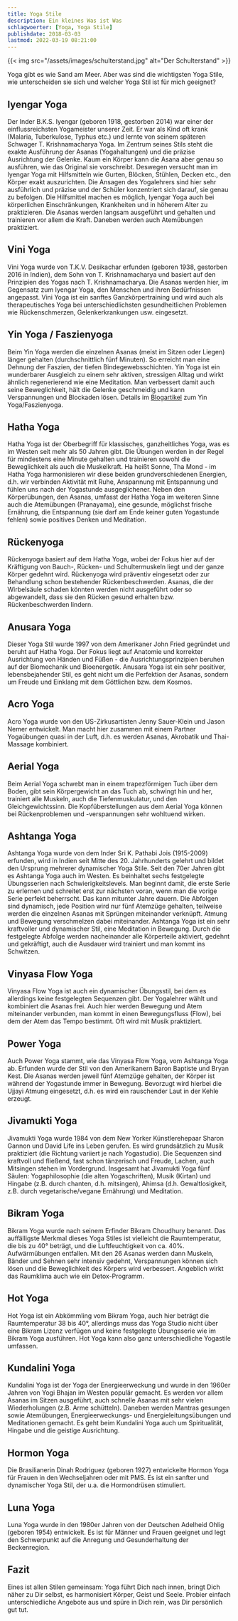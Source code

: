 ```yaml
---
title: Yoga Stile
description: Ein kleines Was ist Was
schlagwoerter: [Yoga, Yoga Stile]
publishdate: 2018-03-03
lastmod: 2022-03-19 08:21:00
---
```


{{< img src="/assets/images/schulterstand.jpg" alt="Der Schulterstand" >}}

Yoga gibt es wie Sand am Meer. Aber was sind die wichtigsten Yoga Stile, wie unterscheiden sie sich und welcher Yoga Stil ist für mich geeignet? 


## Iyengar Yoga

Der Inder B.K.S. Iyengar (geboren 1918, gestorben 2014) war einer der einflussreichsten Yogameister unserer Zeit. Er war als Kind oft krank (Malaria, Tuberkulose, Typhus etc.) und lernte von seinem späteren Schwager T. Krishnamacharya Yoga. Im Zentrum seines Stils steht die exakte Ausführung der Asanas (Yogahaltungen) und die präzise Ausrichtung der Gelenke. Kaum ein Körper kann die Asana aber genau so ausführen, wie das Original sie vorschreibt. Deswegen versucht man im Iyengar Yoga mit Hilfsmitteln wie Gurten, Blöcken, Stühlen, Decken etc., den Körper exakt auszurichten. Die Ansagen des Yogalehrers sind hier sehr ausführlich und präzise und der Schüler konzentriert sich darauf, sie genau zu befolgen. Die Hilfsmittel machen es möglich, Iyengar Yoga auch bei körperlichen Einschränkungen, Krankheiten und in höherem Alter zu praktizieren. Die Asanas werden langsam ausgeführt und gehalten und trainieren vor allem die Kraft. Daneben werden auch Atemübungen praktiziert.


## Vini Yoga

Vini Yoga wurde von T.K.V. Desikachar erfunden (geboren 1938, gestorben 2016 in Indien), dem Sohn von T. Krishnamacharya und basiert auf den Prinzipien des Yogas nach T. Krishnamacharya. Die Asanas werden hier, im Gegensatz zum Iyengar Yoga, den Menschen und ihren Bedürfnissen angepasst. Vini Yoga ist ein sanftes Ganzkörpertraining und wird auch als therapeutisches Yoga bei unterschiedlichsten gesundheitlichen Problemen wie Rückenschmerzen, Gelenkerkrankungen usw. eingesetzt.


## Yin Yoga / Faszienyoga

Beim Yin Yoga werden die einzelnen Asanas (meist im Sitzen oder Liegen) länger gehalten (durchschnittlich fünf Minuten). So erreicht man eine Dehnung der Faszien, der tiefen Bindegewebsschichten. Yin Yoga ist ein wunderbarer Ausgleich zu einem sehr aktiven, stressigen Alltag und wirkt ähnlich regenerierend wie eine Meditation. Man verbessert damit auch seine Beweglichkeit, hält die Gelenke geschmeidig und kann Verspannungen und Blockaden lösen. Details im [Blogartikel][1] zum Yin Yoga/Faszienyoga.

[1]: /artikel/2018/was-ist-yin-faszien-yoga/

## Hatha Yoga

Hatha Yoga ist der Oberbegriff für klassisches, ganzheitliches Yoga, was es im Westen seit mehr als 50 Jahren gibt. Die Übungen werden in der Regel für mindestens eine Minute gehalten und trainieren sowohl die Beweglichkeit als auch die Muskelkraft. Ha heißt Sonne, Tha Mond - im Hatha Yoga harmonisieren wir diese beiden grundverschiedenen Energien, d.h. wir verbinden Aktivität mit Ruhe, Anspannung mit Entspannung und fühlen uns nach der Yogastunde ausgeglichener. Neben den Körperübungen, den Asanas, umfasst der Hatha Yoga im weiteren Sinne auch die Atemübungen (Pranayama), eine gesunde, möglichst frische Ernährung, die Entspannung (sie darf am Ende keiner guten Yogastunde fehlen) sowie positives Denken und Meditation. 


## Rückenyoga

Rückenyoga basiert auf dem Hatha Yoga, wobei der Fokus hier auf der Kräftigung von Bauch-, Rücken- und Schultermuskeln liegt und der ganze Körper gedehnt wird. Rückenyoga wird präventiv eingesetzt oder zur Behandlung schon bestehender Rückenbeschwerden. Asanas, die der Wirbelsäule schaden könnten werden nicht ausgeführt oder so abgewandelt, dass sie den Rücken gesund erhalten bzw. Rückenbeschwerden lindern.

## Anusara Yoga

Dieser Yoga Stil wurde 1997 von dem Amerikaner John Fried gegründet und beruht auf Hatha Yoga. Der Fokus liegt auf Anatomie und korrekter Ausrichtung von Händen und Füßen - die Ausrichtungsprinzipien beruhen auf der Biomechanik und Bioenergetik. Anusara Yoga ist ein sehr positiver, lebensbejahender Stil, es geht nicht um die Perfektion der Asanas, sondern um Freude und Einklang mit dem Göttlichen bzw. dem Kosmos.


## Acro Yoga

Acro Yoga wurde von den US-Zirkusartisten Jenny Sauer-Klein und Jason Nemer entwickelt. Man macht hier zusammen mit einem Partner Yogaübungen quasi in der Luft, d.h. es werden Asanas, Akrobatik und Thai-Massage kombiniert.


## Aerial Yoga

Beim Aerial Yoga schwebt man in einem trapezförmigen Tuch über dem Boden, gibt sein Körpergewicht an das Tuch ab, schwingt hin und her, trainiert alle Muskeln, auch die Tiefenmuskulatur, und den Gleichgewichtssinn. Die Kopfüberstellungen aus dem Aerial Yoga können bei Rückenproblemen und -verspannungen sehr wohltuend wirken.


## Ashtanga Yoga

Ashtanga Yoga wurde von dem Inder Sri K. Pathabi Jois (1915-2009) erfunden, wird in Indien seit Mitte des 20. Jahrhunderts gelehrt und bildet den Ursprung mehrerer dynamischer Yoga Stile. Seit den 70er Jahren gibt es Ashtanga Yoga auch im Westen. Es beinhaltet sechs festgelegte Übungsserien nach Schwierigkeitslevels. Man beginnt damit, die erste Serie zu erlernen und schreitet erst zur nächsten voran, wenn man die vorige Serie perfekt beherrscht. Das kann mitunter Jahre dauern. Die Abfolgen sind dynamisch, jede Position wird nur fünf Atemzüge gehalten, teilweise werden die einzelnen Asanas mit Sprüngen miteinander verknüpft. Atmung und Bewegung verschmelzen dabei miteinander. Ashtanga Yoga ist ein sehr kraftvoller und dynamischer Stil, eine Meditation in Bewegung. Durch die festgelegte Abfolge werden nacheinander alle Körperteile aktiviert, gedehnt und gekräftigt, auch die Ausdauer wird trainiert und man kommt ins Schwitzen.


## Vinyasa Flow Yoga

Vinyasa Flow Yoga ist auch ein dynamischer Übungsstil, bei dem es allerdings keine festgelegten Sequenzen gibt. Der Yogalehrer wählt und kombiniert die Asanas frei. Auch hier werden Bewegung und Atem miteinander verbunden, man kommt in einen Bewegungsfluss (Flow), bei dem der Atem das Tempo bestimmt. Oft wird mit Musik praktiziert.


## Power Yoga

Auch Power Yoga stammt, wie das Vinyasa Flow Yoga, vom Ashtanga Yoga ab. Erfunden wurde der Stil von den Amerikanern Baron Baptiste und Bryan Kest. Die Asanas werden jeweil fünf Atemzüge gehalten, der Körper ist während der Yogastunde immer in Bewegung. Bevorzugt wird hierbei die Ujjayi Atmung eingesetzt, d.h. es wird ein rauschender Laut in der Kehle erzeugt.


## Jivamukti Yoga

Jivamukti Yoga wurde 1984 von dem New Yorker Künstlerehepaar Sharon Gannon und David Life ins Leben gerufen. Es wird grundsätzlich zu Musik praktiziert (die Richtung variiert je nach Yogastudio). Die Sequenzen sind kraftvoll und fließend, fast schon tänzerisch und Freude, Lachen, auch Mitsingen stehen im Vordergrund.  Insgesamt hat Jivamukti Yoga fünf Säulen: Yogaphilosophie (die alten Yogaschriften), Musik (Kirtan) und Hingabe (z.B. durch chanten, d.h. mitsingen), Ahimsa (d.h. Gewaltlosigkeit, z.B. durch vegetarische/vegane Ernährung) und Meditation.


## Bikram Yoga

Bikram Yoga wurde nach seinem Erfinder Bikram Choudhury benannt. Das auffälligste Merkmal dieses Yoga Stiles ist vielleicht die Raumtemperatur, die bis zu 40° beträgt, und die Luftfeuchtigkeit von ca. 40%. Aufwärmübungen entfallen. Mit den 26 Asanas werden dann Muskeln, Bänder und Sehnen sehr intensiv gedehnt, Verspannungen können sich lösen und die Beweglichkeit des Körpers wird verbessert. Angeblich wirkt das Raumklima auch wie ein Detox-Programm. 


## Hot Yoga

Hot Yoga ist ein Abkömmling vom Bikram Yoga, auch hier beträgt die Raumtemperatur 38 bis 40°, allerdings muss das Yoga Studio nicht über eine Bikram Lizenz verfügen und keine festgelegte Übungsserie wie im Bikram Yoga ausführen. Hot Yoga kann also ganz unterschiedliche Yogastile umfassen.


## Kundalini Yoga

Kundalini Yoga ist der Yoga der Energieerweckung und wurde in den 1960er Jahren  von Yogi Bhajan im Westen populär gemacht. Es werden vor allem Asanas im Sitzen ausgeführt, auch schnelle Asanas mit sehr vielen Wiederholungen (z.B. Arme schütteln). Daneben werden Mantras gesungen sowie Atemübungen, Energieerweckungs- und Energieleitungsübungen und Meditationen gemacht.  Es geht beim Kundalini Yoga auch um Spiritualität, Hingabe und die geistige Ausrichtung. 


## Hormon Yoga

 Die Brasilianerin Dinah Rodriguez (geboren 1927) entwickelte Hormon Yoga für Frauen in den Wechseljahren oder mit PMS. Es ist ein sanfter und dynamischer Yoga Stil, der u.a. die Hormondrüsen stimuliert.


## Luna Yoga

Luna Yoga wurde in den 1980er Jahren von der Deutschen Adelheid Ohlig (geboren 1954) entwickelt. Es ist für Männer und Frauen geeignet und legt den Schwerpunkt auf die Anregung und Gesunderhaltung der Beckenregion.


## Fazit

Eines ist allen Stilen gemeinsam: Yoga führt Dich nach innen, bringt Dich näher zu Dir selbst, es harmonisiert Körper, Geist und Seele. Probier einfach unterschiedliche Angebote aus und spüre in Dich rein, was Dir persönlich gut tut.